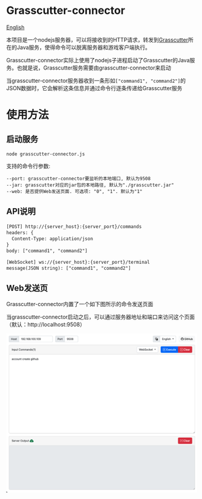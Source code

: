 # Grasscutter-connector
[English](https://github.com/KennanChan/grasscutter-connector/blob/main/README-en.md)

本项目是一个nodejs服务器，可以将接收到的HTTP请求，转发到[Grasscutter](https://github.com/Grasscutters/Grasscutter)所在的Java服务，使得命令可以脱离服务器和游戏客户端执行。

Grasscutter-connector实际上使用了nodejs子进程启动了Grasscutter的Java服务。也就是说，Grasscutter服务需要由grasscutter-connector来启动

当grasscutter-connector服务器收到一条形如`["command1", "command2"]`的JSON数据时，它会解析这条信息并通过命令行逐条传递给Grasscutter服务

# 使用方法
## 启动服务
``` shell
node grasscutter-connector.js
```
支持的命令行参数:
```
--port: grasscutter-connector要监听的本地端口, 默认为9508
--jar: grasscutter对应的jar包的本地路径, 默认为"./grasscutter.jar"
--web: 是否提供Web发送页面. 可选项: "0", "1". 默认为"1"
```
## API说明
```
[POST] http://{server_host}:{server_port}/commands
headers: {
  Content-Type: application/json
}
body: ["command1", "command2"]
```

```
[WebSocket] ws://{server_host}:{server_port}/terminal
message(JSON string): ["command1", "command2"]
```
## Web发送页
Grasscutter-connector内置了一个如下图所示的命令发送页面

当grasscutter-connector启动之后，可以通过服务器地址和端口来访问这个页面（默认：http://localhost:9508）

![web-page](./web-page.png) 